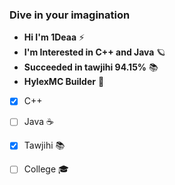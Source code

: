 ### Dive in your imagination


- **Hi I'm 1Deaa** ⚡
- **I'm Interested in C++ and Java** 🪐
- **Succeeded in tawjihi 94.15%** 📚
- **HylexMC Builder** 🧱

- [x] C++ 
- [ ] Java ☕
- [x] Tawjihi 📚
- [ ] College 🎓


